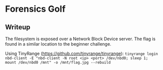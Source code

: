 # Forensics Golf

## Writeup

The filesystem is exposed over a Network Block Device server. The flag is found in a similar location to the beginner challenge.

Using TinyRange (https://github.com/tinyrange/tinyrange): `tinyrange login nbd-client -E "nbd-client -N root <ip> <port> /dev/nbd0; sleep 1; mount /dev/nbd0 /mnt" -o /mnt/flag.jpg --rebuild`